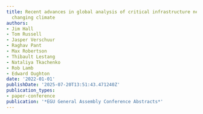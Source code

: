 ```yaml
---
title: Recent advances in global analysis of critical infrastructure networks in a
  changing climate
authors:
- Jim Hall
- Tom Russell
- Jasper Verschuur
- Raghav Pant
- Max Robertson
- Thibault Lestang
- Nataliya Tkachenko
- Rob Lamb
- Edward Oughton
date: '2022-01-01'
publishDate: '2025-07-20T13:51:43.471240Z'
publication_types:
- paper-conference
publication: '*EGU General Assembly Conference Abstracts*'
---
```

